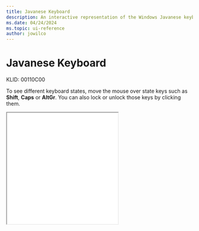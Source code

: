 ```yaml
---
title: Javanese Keyboard
description: An interactive representation of the Windows Javanese keyboard. To see different keyboard states, click or move the mouse over the state keys.
ms.date: 04/24/2024
ms.topic: ui-reference
author: jowilco
---
```


# Javanese Keyboard

KLID: 00110C00

To see different keyboard states, move the mouse over state keys such as **Shift**, **Caps** or **AltGr**. You can also lock or unlock those keys by clicking them.

<iframe src="kbdjav.html" height="300"></iframe>
